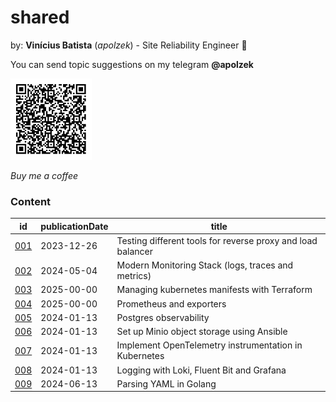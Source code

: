 # shared

by: **Vinícius Batista** (*apolzek*) - Site Reliability Engineer 🖤

You can send topic suggestions on my telegram **@apolzek**

<img src="images/qrcode.jpeg" alt="qrcode_pix" width="130" height="130">

*Buy me a coffee*

### Content

| id                 | publicationDate | title                                                       |
| ------------------ | --------------- | ----------------------------------------------------------- |
| [001](content/001) | 2023-12-26      | Testing different tools for reverse proxy and load balancer |
| [002](content/002) | 2024-05-04      | Modern Monitoring Stack (logs, traces and metrics)          |
| [003](content/003) | 2025-00-00      | Managing kubernetes manifests with Terraform                |
| [004](content/004) | 2025-00-00      | Prometheus and exporters                                    |
| [005](content/005) | 2024-01-13      | Postgres observability                                      |
| [006](content/006) | 2024-01-13      | Set up Minio object storage using Ansible                   |
| [007](content/007) | 2024-01-13      | Implement OpenTelemetry instrumentation in Kubernetes       |
| [008](content/008) | 2024-01-13      | Logging with Loki, Fluent Bit and Grafana                   |
| [009](content/009) | 2024-06-13      | Parsing YAML in Golang                                      |
